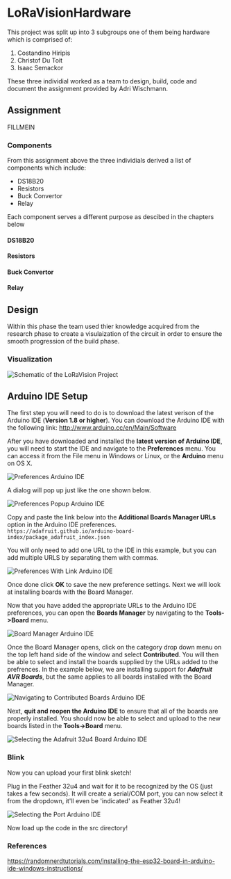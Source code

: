 # LoRaVisionHardware

This project was split up into 3 subgroups one of them being hardware which is comprised of:
1. Costandino Hiripis
2. Christof Du Toit
3. Isaac Semackor

These three individial worked as a team to design, build, code and document the assignment provided by Adri Wischmann.

## Assignment
FILLMEIN


### Components
From this assignment above the three individials derived a list of components which include: 
- DS18B20
- Resistors
- Buck Convertor
- Relay

Each component serves a different purpose as descibed in the chapters below

#### DS18B20

#### Resistors

#### Buck Convertor

#### Relay

## Design
Within this phase the team used thier knowledge acquired from the research phase to create a visulaization of the circuit in order to ensure the smooth progression of the build phase.

### Visualization
![Schematic of the LoRaVision Project](images/TTGOESP32LORA.png)

## Arduino IDE Setup
The first step you will need to do is to download the latest verison of the Arduino IDE (**Version 1.8 or higher**).
You can download the Arduino IDE with the following link: http://www.arduino.cc/en/Main/Software

After you have downloaded and installed the **latest version of Arduino IDE**, you will need to start the IDE and navigate to the **Preferences** menu. You can access it from the File menu in Windows or Linux, or the **Arduino** menu on OS X.

![Preferences Arduino IDE](images/Preferences.png)

A dialog will pop up just like the one shown below.

![Preferences Popup Arduino IDE](images/PreferencesPopup.png)

Copy and paste the link below into the **Additional Boards Manager URLs** option in the Arduino IDE preferences. 
`https://adafruit.github.io/arduino-board-index/package_adafruit_index.json`

You will only need to add one URL to the IDE in this example, but you can add multiple URLS by separating them with commas. 

![Preferences With Link Arduino IDE](images/PreferencesWithLink.png)

Once done click **OK** to save the new preference settings. Next we will look at installing boards with the Board Manager.

Now that you have added the appropriate URLs to the Arduino IDE preferences, you can open the **Boards Manager** by navigating to the **Tools->Board** menu.

![Board Manager Arduino IDE](images/boardManager.png)

Once the Board Manager opens, click on the category drop down menu on the top left hand side of the window and select **Contributed**. You will then be able to select and install the boards supplied by the URLs added to the prefrences. In the example below, we are installing support for ***Adafruit AVR Boards***, but the same applies to all boards installed with the Board Manager.

![Navigating to Contributed Boards Arduino IDE](images/NavigatingToContributed.gif)

Next, **quit and reopen the Arduino IDE** to ensure that all of the boards are properly installed. You should now be able to select and upload to the new boards listed in the **Tools->Board** menu.

![Selecting the Adafruit 32u4 Board Arduino IDE](images/SelectingThe32u4Board.gif)

### Blink

Now you can upload your first blink sketch!

Plug in the Feather 32u4 and wait for it to be recognized by the OS (just takes a few seconds). It will create a serial/COM port, you can now select it from the dropdown, it'll even be 'indicated' as Feather 32u4!

![Selecting the Port Arduino IDE](images/SelectingThePort.png)

Now load up the code in the src directory!

### References
https://randomnerdtutorials.com/installing-the-esp32-board-in-arduino-ide-windows-instructions/
